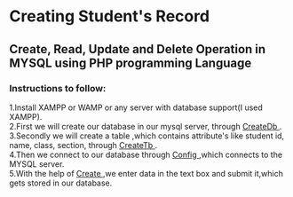 # Creating Student's  Record 
<h2> Create, Read, Update and Delete Operation in MYSQL using PHP programming Language </h2>
<h3> Instructions to follow: </h3>
<p>1.Install XAMPP or WAMP or any server with database support(I used XAMPP).<br>
 2.First we will create our database in our mysql server, through <a href ="createDb">CreateDb </a>.<br>
3.Secondly we will create a table ,which contains attribute's like student id, name, class, section,  through <a href ="createTb">CreateTb </a>.  <br>
4.Then we connect to our database through <a href ="config.php">Config </a>  ,which connects to the  MYSQL server. <br>
  5.With the help of <a href="create.php">Create </a> ,we enter data in the text box and submit it,which gets stored in our database.<br>

